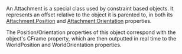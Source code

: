 An Attachment is a special class used by constraint based objects. It represents an offset relative to the object it is parented to, in both its [Attachment.Position](https://developer.roblox.com/api-reference/property/Attachment/Position) and [Attachment.Orientation](https://developer.roblox.com/api-reference/property/Attachment/Orientation) properties.

The Position/Orientation properties of this object correspond with the object's CFrame property, which are then outputted in real time to the WorldPosition and WorldOrientation properties.